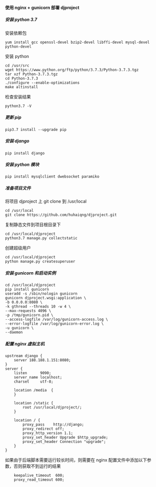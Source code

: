 #### 使用  nginx + gunicorn 部署 djproject
##### 安装 python 3.7

安装依赖包

```
yum install gcc openssl-devel bzip2-devel libffi-devel mysql-devel python-devel
```

安装 python

```
cd /usr/src
wget https://www.python.org/ftp/python/3.7.3/Python-3.7.3.tgz
tar xzf Python-3.7.3.tgz
cd Python-3.7.3
./configure --enable-optimizations
make altinstall
```

检查安装结果

```
python3.7 -V
```

##### 更新 pip

```
pip3.7 install --upgrade pip
```
##### 安装 django

```
pip install django
```
##### 安装 python 模块

```
pip install mysqlclient dwebsocket paramiko 
```

##### 准备项目文件

将项目 djproject 上 git clone 到 /usr/local

```
cd /usr/local
git clone https://github.com/huhaiqng/djproject.git
```

复制静态文件到项目根目录下

```
cd /usr/local/djproject
python3.7 manage.py collectstatic
```

创建超级用户
```
cd /usr/local/djproject
python manage.py createsuperuser
```

##### 安装 gunicorn 和启动实例

```
cd /usr/local/djproject
pip install gunicorn
useradd -s /sbin/nologin gunicorn
gunicorn djproject.wsgi:application \
-b 0.0.0.0:8080 \
-k gthread --threads 10 -w 4 \
--max-requests 4096 \
-p /tmp/gunicorn.pid \
--access-logfile /var/log/gunicorn-access.log \
--error-logfile /var/log/gunicorn-error.log \
-u gunicorn \
--daemon
```

##### 配置 nginx 虚拟主机

```
upstream django {
    server 188.188.1.151:8080;
}
server {
    listen      9090;
    server_name localhost; 
    charset     utf-8;

    location /media  {
    }

    location /static {
        root /usr/local/djproject/;
    }

    location / {
        proxy_pass    http://django;
        proxy_redirect off;
        proxy_http_version 1.1;
        proxy_set_header Upgrade $http_upgrade;
        proxy_set_header Connection "upgrade";
    }
}
```

如果由于后端脚本需要运行较长时间，则需要在 nginx 配置文件中添加以下参数，否则获取不到运行的结果
```
    keepalive_timeout  600;
    proxy_read_timeout 600;
```
